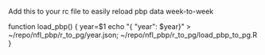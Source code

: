 Add this to your rc file to easily reload pbp data week-to-week

function load_pbp() {
	year=$1
	echo "{ \"year\": $year}" > ~/repo/nfl_pbp/r_to_pg/year.json;
	~/repo/nfl_pbp/r_to_pg/load_pbp_to_pg.R
}